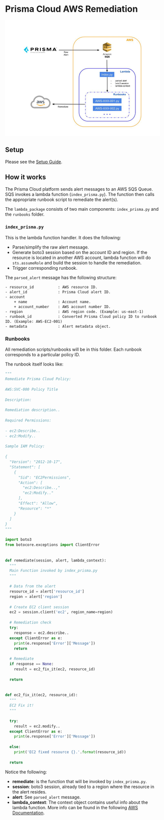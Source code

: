 # Prisma Cloud AWS Remediation

![Diagram](images/prisma_lambda_diagram.jpg)

## Setup

Please see the [Setup Guide](docs/setup.md).

## How it works

The Prisma Cloud platform sends alert messages to an AWS SQS Queue. SQS invokes a lambda function (`index_prisma.py`). The function then calls the appropriate runbook script to remediate the alert(s).

The `lambda_package` consists of two main components: `index_prisma.py` and the `runbooks` folder.

### `index_prisma.py`

This is the lambda function handler. It does the following:

- Parse/simplify the raw alert message.
- Generate boto3 session based on the account ID and region. If the resource is located in another AWS account, lambda function will do `sts.assumeRole` and build the session to handle the remediation.
- Trigger corresponding runbook.

The `parsed_alert` message has the following structure:

```text
- resource_id           : AWS resource ID.
- alert_id              : Prisma Cloud alert ID.
- account
    + name              : Account name.
    + account_number    : AWS account number ID.
- region                : AWS region code. (Example: us-east-1)
- runbook_id            : Converted Prisma Cloud policy ID to runbook ID. (Example: AWS-EC2-001)
- metadata              : Alert metadata object.
```

### Runbooks

All remediation scripts/runbooks will be in this folder. Each runbook corresponds to a particular policy ID.

The runbook itself looks like:

```python
"""
Remediate Prisma Cloud Policy:

AWS:SVC-000 Policy Title

Description:

Remediation description..

Required Permissions:

- ec2:Describe..
- ec2:Modify..

Sample IAM Policy:

{
  "Version": "2012-10-17",
  "Statement": [
    {
      "Sid": "EC2Permissions",
      "Action": [
        "ec2:Describe..,"
        "ec2:Modify.."
      ],
      "Effect": "Allow",
      "Resource": "*"
    }
  ]
}
"""

import boto3
from botocore.exceptions import ClientError


def remediate(session, alert, lambda_context):
  """
  Main Function invoked by index_prisma.py
  """

  # Data from the alert
  resource_id = alert['resource_id']
  region = alert['region']

  # Create EC2 client session
  ec2 = session.client('ec2', region_name=region)

  # Remediation check
  try:
    response = ec2.describe..
  except ClientError as e:
    print(e.response['Error']['Message'])
    return

  # Remediate
  if response == None:
    result = ec2_fix_it(ec2, resource_id)

  return


def ec2_fix_it(ec2, resource_id):
  """
  EC2 Fix it!
  """

  try:
    result = ec2.modify..
  except ClientError as e:
    print(e.response['Error']['Message'])

  else:
    print('EC2 fixed resource {}.'.format(resource_id))

  return

```

Notice the following:

- **remediate**: is the function that will be invoked by `index_prisma.py`.
- **session**: boto3 session, already tied to a region where the resource in the alert resides.
- **alert**: See `parsed_alert` message.
- **lambda_context**: The context object contains useful info about the lambda function. More info can be found in the following [AWS Documentation](https://docs.aws.amazon.com/lambda/latest/dg/python-context-object.html).
